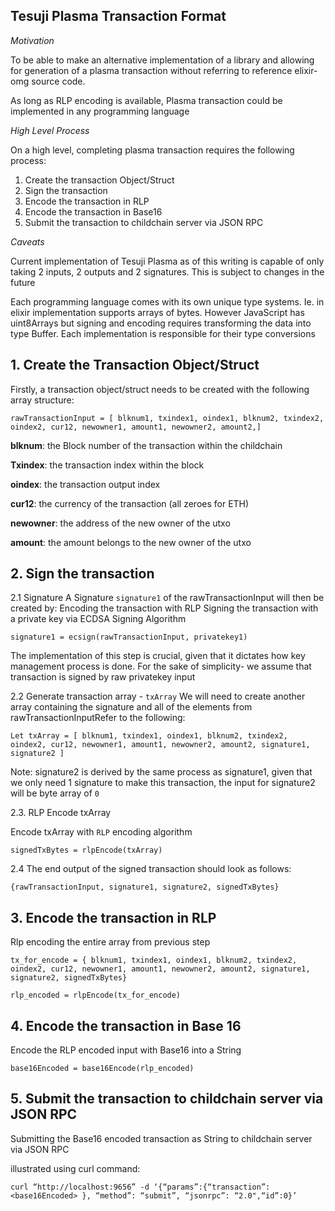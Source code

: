 ## Tesuji Plasma Transaction Format

*Motivation*

To be able to make an alternative implementation of a library and allowing for generation of a plasma transaction without referring to reference elixir-omg source code.

As long as RLP encoding is available, Plasma transaction could be implemented in any programming language

*High Level Process*

On a high level, completing plasma transaction requires the following process:

1. Create the transaction Object/Struct
2. Sign the transaction 
3. Encode the transaction in RLP 
4. Encode the transaction in Base16
5. Submit the transaction to childchain server via JSON RPC

*Caveats*

Current implementation of Tesuji Plasma as of this writing is capable of only taking 2 inputs, 2 outputs and 2 signatures. This is subject to changes in the future

Each programming language comes with its own unique type systems. Ie. in elixir implementation supports arrays of bytes. However JavaScript has uint8Arrays but signing and encoding requires transforming the data into type Buffer. Each implementation is responsible for their type conversions


## 1. Create the Transaction Object/Struct

Firstly, a transaction object/struct needs to be created with the following array structure:
	
```
rawTransactionInput = [ blknum1, txindex1, oindex1, blknum2, txindex2, oindex2, cur12, newowner1, amount1, newowner2, amount2,]
```

**blknum**: the Block number of the transaction within the childchain  

**Txindex**: the transaction index within the block 
  
**oindex**: the transaction output index

**cur12**: the currency of the transaction (all zeroes for ETH)

**newowner**: the address of the new owner of the utxo

**amount**: the amount belongs to the new owner of the utxo

## 2. Sign the transaction 

2.1 Signature 
A Signature  `signature1` of the rawTransactionInput will then be created by:
Encoding the transaction with RLP
Signing the transaction with a private key via ECDSA Signing Algorithm 

```
signature1 = ecsign(rawTransactionInput, privatekey1)
```

The implementation of this step is crucial, given that it dictates how key management process is done. For the sake of simplicity- we assume that transaction is signed by raw privatekey input

2.2 Generate transaction array - `txArray`
We will need to create another array containing the signature and all of the elements from rawTransactionInputRefer to the following:

```
Let txArray = [ blknum1, txindex1, oindex1, blknum2, txindex2, oindex2, cur12, newowner1, amount1, newowner2, amount2, signature1, signature2 ]
```

Note: signature2 is derived by the same process as signature1, given that we only need 1 signature to make this transaction, the input for signature2 will be byte array of `0`

2.3. RLP Encode txArray

Encode txArray with `RLP` encoding algorithm

```
signedTxBytes = rlpEncode(txArray)
```

2.4 The end output of the signed transaction should look as follows:
```
{rawTransactionInput, signature1, signature2, signedTxBytes}
```

## 3. Encode the transaction in RLP

Rlp encoding the entire array from previous step 
```
tx_for_encode = { blknum1, txindex1, oindex1, blknum2, txindex2, oindex2, cur12, newowner1, amount1, newowner2, amount2, signature1, signature2, signedTxBytes}

rlp_encoded = rlpEncode(tx_for_encode)
```

## 4. Encode the  transaction in Base 16

Encode the RLP encoded input with Base16 into a String

```
base16Encoded = base16Encode(rlp_encoded)
```

## 5. Submit the transaction to childchain server via JSON RPC

Submitting the Base16 encoded transaction as String to childchain server via JSON RPC

illustrated using curl command:
```
curl “http://localhost:9656” -d ‘{“params”:{“transaction”: <base16Encoded> }, “method”: “submit”, “jsonrpc”: “2.0",“id”:0}’
```

